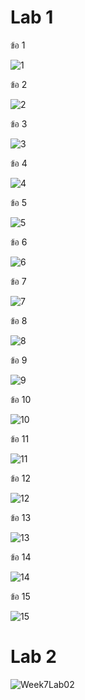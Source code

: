 # Lab 1
ข้อ 1 

![1](https://user-images.githubusercontent.com/92078869/157048814-68ef2228-8c83-4ecb-a5f4-81acdafee098.png)

ข้อ 2

![2](https://user-images.githubusercontent.com/92078869/157048882-12e86931-2bd2-4bb1-b359-09bbf14fcb19.png)

ข้อ 3

![3](https://user-images.githubusercontent.com/92078869/157048908-84d07731-f621-4363-b6dd-f86363236915.png)

ข้อ 4

![4](https://user-images.githubusercontent.com/92078869/157048944-c943ca60-3865-4892-8318-ad95a113690a.png)

ข้อ 5

![5](https://user-images.githubusercontent.com/92078869/157048975-ad7f0daf-977f-464e-8c91-ec23b8b7c64a.png)

ข้อ 6

![6](https://user-images.githubusercontent.com/92078869/157049000-65d8b239-e2ea-452b-9da4-6eba944d20fc.png)

ข้อ 7

![7](https://user-images.githubusercontent.com/92078869/157049032-cf38ed92-2593-4f40-8dc9-af35408c128e.png)

ข้อ 8

![8](https://user-images.githubusercontent.com/92078869/157049062-197c2de6-b629-4baf-ac38-1699c31ff32a.png)

ข้อ 9

![9](https://user-images.githubusercontent.com/92078869/157049087-ede3a868-a6f6-4b38-9f76-e1590d51b778.png)

ข้อ 10

![10](https://user-images.githubusercontent.com/92078869/157049118-7cf3815e-ba38-4838-8e53-5ee52bda9718.png)

ข้อ 11

![11](https://user-images.githubusercontent.com/92078869/157049139-f99916e4-fccb-4f76-a1c5-a4b39ae9a7fc.png)

ข้อ 12

![12](https://user-images.githubusercontent.com/92078869/157049161-3f1b02f6-3223-4398-a611-c278e80b70a3.png)

ข้อ 13

![13](https://user-images.githubusercontent.com/92078869/157049188-f1be0c5e-824c-4b92-a32b-79a6473fca72.png)

ข้อ 14

![14](https://user-images.githubusercontent.com/92078869/157049208-9f4162ec-0b7a-44c7-b21b-0e5ac4682261.png)

ข้อ 15

![15](https://user-images.githubusercontent.com/92078869/157049231-12cb93cb-5613-41ce-a16d-770923488e80.png)


# Lab 2

![Week7Lab02](https://user-images.githubusercontent.com/92078869/157049367-626a28f6-8937-4502-84a1-6b6b4e1705ec.jpg)

